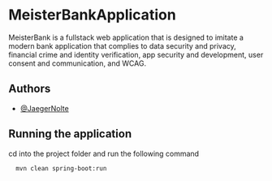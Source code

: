 
# MeisterBankApplication



MeisterBank is a fullstack web application that is designed to imitate a modern bank application that complies to data security and privacy, financial crime and identity verification, app security and development, user consent and communication, and WCAG.


## Authors

- [@JaegerNolte](https://github.com/JaegerNolte)


## Running the application

cd into the project folder and run the following command

```bash
  mvn clean spring-boot:run
```
